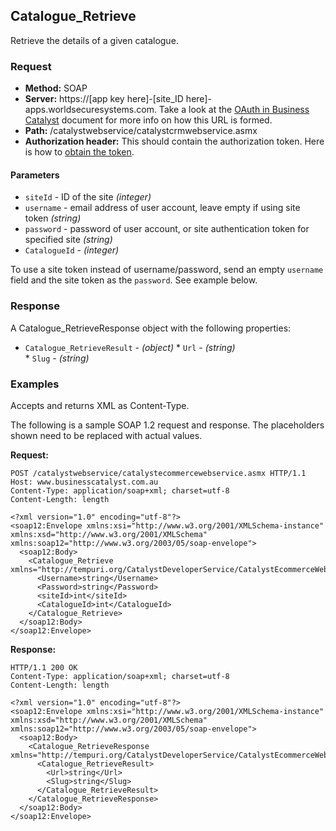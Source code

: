 ## Catalogue_Retrieve

Retrieve the details of a given catalogue.

### Request

* **Method:** SOAP
* **Server:**  https://[app key here]-[site_ID here]-apps.worldsecuresystems.com. Take a look at the [OAuth in Business Catalyst](http://developers.businesscatalyst.com/developer-documentation/oauth-in-bc.html) document for more info on how this URL is formed.  
* **Path:** /catalystwebservice/catalystcrmwebservice.asmx
* **Authorization header:** This should contain the authorization token. Here is how to [obtain the token](http://developers.businesscatalyst.com/developer-documentation/oauth-in-bc.html).

#### Parameters

* `siteId` - ID of the site *(integer)*
* `username` - email address of user account, leave empty if using site token *(string)*
* `password` - password of user account, or site authentication token for specified site *(string)*
* `CatalogueId` - *(integer)*	

To use a site token instead of username/password, send an empty `username` field and the site token as the `password`. See example below.

### Response

A Catalogue_RetrieveResponse object with the following properties:

* `Catalogue_RetrieveResult` - *(object)* 
		* `Url` - *(string)*	
		* `Slug` - *(string)*	

### Examples

Accepts and returns XML as Content-Type. 

The following is a sample SOAP 1.2 request and response. The placeholders shown need to be replaced with actual values.

**Request:**
~~~
POST /catalystwebservice/catalystecommercewebservice.asmx HTTP/1.1
Host: www.businesscatalyst.com.au
Content-Type: application/soap+xml; charset=utf-8
Content-Length: length

<?xml version="1.0" encoding="utf-8"?>
<soap12:Envelope xmlns:xsi="http://www.w3.org/2001/XMLSchema-instance" xmlns:xsd="http://www.w3.org/2001/XMLSchema" xmlns:soap12="http://www.w3.org/2003/05/soap-envelope">
  <soap12:Body>
    <Catalogue_Retrieve xmlns="http://tempuri.org/CatalystDeveloperService/CatalystEcommerceWebservice">
      <Username>string</Username>
      <Password>string</Password>
      <siteId>int</siteId>
      <CatalogueId>int</CatalogueId>
    </Catalogue_Retrieve>
  </soap12:Body>
</soap12:Envelope>
~~~

**Response:**
~~~
HTTP/1.1 200 OK
Content-Type: application/soap+xml; charset=utf-8
Content-Length: length

<?xml version="1.0" encoding="utf-8"?>
<soap12:Envelope xmlns:xsi="http://www.w3.org/2001/XMLSchema-instance" xmlns:xsd="http://www.w3.org/2001/XMLSchema" xmlns:soap12="http://www.w3.org/2003/05/soap-envelope">
  <soap12:Body>
    <Catalogue_RetrieveResponse xmlns="http://tempuri.org/CatalystDeveloperService/CatalystEcommerceWebservice">
      <Catalogue_RetrieveResult>
        <Url>string</Url>
        <Slug>string</Slug>
      </Catalogue_RetrieveResult>
    </Catalogue_RetrieveResponse>
  </soap12:Body>
</soap12:Envelope>
~~~
